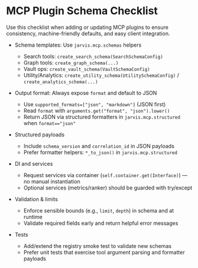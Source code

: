 # MCP Plugin Schema Checklist

Use this checklist when adding or updating MCP plugins to ensure consistency,
machine-friendly defaults, and easy client integration.

- Schema templates: Use `jarvis.mcp.schemas` helpers
  - Search tools: `create_search_schema(SearchSchemaConfig)`
  - Graph tools: `create_graph_schema(...)`
  - Vault ops: `create_vault_schema(VaultSchemaConfig)`
  - Utility/Analytics: `create_utility_schema(UtilitySchemaConfig)` / `create_analytics_schema(...)`

- Output format: Always expose `format` and default to JSON
  - Use `supported_formats=["json", "markdown"]` (JSON first)
  - Read `format` with `arguments.get("format", "json").lower()`
  - Return JSON via structured formatters in `jarvis.mcp.structured` when `format=="json"`

- Structured payloads
  - Include `schema_version` and `correlation_id` in JSON payloads
  - Prefer formatter helpers: `*_to_json()` in `jarvis.mcp.structured`

- DI and services
  - Request services via container (`self.container.get(Interface)`) — no manual instantiation
  - Optional services (metrics/ranker) should be guarded with try/except

- Validation & limits
  - Enforce sensible bounds (e.g., `limit`, `depth`) in schema and at runtime
  - Validate required fields early and return helpful error messages

- Tests
  - Add/extend the registry smoke test to validate new schemas
  - Prefer unit tests that exercise tool argument parsing and formatter payloads

